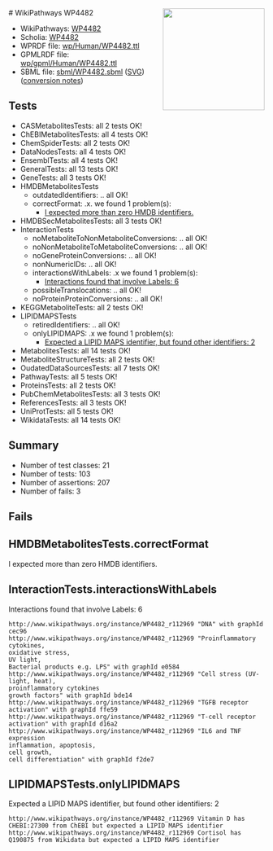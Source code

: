 <img style="float: right; width: 200px" src="../logo.png" />
# WikiPathways WP4482

* WikiPathways: [WP4482](https://identifiers.org/wikipathways:WP4482)
* Scholia: [WP4482](https://scholia.toolforge.org/wikipathways/WP4482)
* WPRDF file: [wp/Human/WP4482.ttl](../wp/Human/WP4482.ttl)
* GPMLRDF file: [wp/gpml/Human/WP4482.ttl](../wp/gpml/Human/WP4482.ttl)
* SBML file: [sbml/WP4482.sbml](../sbml/WP4482.sbml) ([SVG](../sbml/WP4482.svg)) ([conversion notes](../sbml/WP4482.txt))

## Tests
* CASMetabolitesTests: all 2 tests OK!
* ChEBIMetabolitesTests: all 4 tests OK!
* ChemSpiderTests: all 2 tests OK!
* DataNodesTests: all 4 tests OK!
* EnsemblTests: all 4 tests OK!
* GeneralTests: all 13 tests OK!
* GeneTests: all 3 tests OK!
* HMDBMetabolitesTests
    * outdatedIdentifiers: .. all OK!
    * correctFormat: .x. we found 1 problem(s):
        * [I expected more than zero HMDB identifiers.](#ad154c1e)
* HMDBSecMetabolitesTests: all 3 tests OK!
* InteractionTests
    * noMetaboliteToNonMetaboliteConversions: .. all OK!
    * noNonMetaboliteToMetaboliteConversions: .. all OK!
    * noGeneProteinConversions: .. all OK!
    * nonNumericIDs: .. all OK!
    * interactionsWithLabels: .x we found 1 problem(s):
        * [Interactions found that involve Labels: 6](#630d267d)
    * possibleTranslocations: .. all OK!
    * noProteinProteinConversions: .. all OK!
* KEGGMetaboliteTests: all 2 tests OK!
* LIPIDMAPSTests
    * retiredIdentifiers: .. all OK!
    * onlyLIPIDMAPS: .x we found 1 problem(s):
        * [Expected a LIPID MAPS identifier, but found other identifiers: 2](#48cc60b9)
* MetabolitesTests: all 14 tests OK!
* MetaboliteStructureTests: all 2 tests OK!
* OudatedDataSourcesTests: all 7 tests OK!
* PathwayTests: all 5 tests OK!
* ProteinsTests: all 2 tests OK!
* PubChemMetabolitesTests: all 3 tests OK!
* ReferencesTests: all 3 tests OK!
* UniProtTests: all 5 tests OK!
* WikidataTests: all 14 tests OK!


## Summary

* Number of test classes: 21
* Number of tests: 103
* Number of assertions: 207
* Number of fails: 3

## Fails

<a name="ad154c1e" />

## HMDBMetabolitesTests.correctFormat

I expected more than zero HMDB identifiers.
<a name="630d267d" />

## InteractionTests.interactionsWithLabels

Interactions found that involve Labels: 6
```
http://www.wikipathways.org/instance/WP4482_r112969 "DNA" with graphId cec96
http://www.wikipathways.org/instance/WP4482_r112969 "Proinflammatory cytokines,
oxidative stress,
UV light,
Bacterial products e.g. LPS" with graphId e0584
http://www.wikipathways.org/instance/WP4482_r112969 "Cell stress (UV-light, heat),
proinflammatory cytokines
growth factors" with graphId bde14
http://www.wikipathways.org/instance/WP4482_r112969 "TGFB receptor
activation" with graphId ffe59
http://www.wikipathways.org/instance/WP4482_r112969 "T-cell receptor
activation" with graphId d16a2
http://www.wikipathways.org/instance/WP4482_r112969 "IL6 and TNF expression
inflammation, apoptosis, 
cell growth, 
cell differentiation" with graphId f2de7
```

<a name="48cc60b9" />

## LIPIDMAPSTests.onlyLIPIDMAPS

Expected a LIPID MAPS identifier, but found other identifiers: 2
```
http://www.wikipathways.org/instance/WP4482_r112969 Vitamin D has CHEBI:27300 from ChEBI but expected a LIPID MAPS identifier
http://www.wikipathways.org/instance/WP4482_r112969 Cortisol has Q190875 from Wikidata but expected a LIPID MAPS identifier
```

